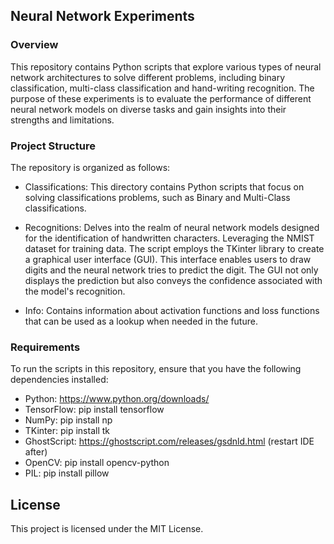 ## Neural Network Experiments

### Overview
This repository contains Python scripts that explore various types of neural network architectures to solve different problems, including binary classification, multi-class classification and hand-writing recognition. The purpose of these experiments is to evaluate the performance of different neural network models on diverse tasks and gain insights into their strengths and limitations.

### Project Structure
The repository is organized as follows:

- Classifications: This directory contains Python scripts that focus on solving classifications problems, such as Binary and Multi-Class classifications. 

- Recognitions: Delves into the realm of neural network models designed for the identification of handwritten characters. Leveraging the NMIST dataset for training data. The script employs the TKinter library to create a graphical user interface (GUI). This interface enables users to draw digits and the neural network tries to predict the digit. The GUI not only displays the prediction but also conveys the confidence associated with the model's recognition.

- Info: Contains information about activation functions and loss functions that can be used as a lookup when needed in the future.

### Requirements
To run the scripts in this repository, ensure that you have the following dependencies installed:

- Python:  https://www.python.org/downloads/
- TensorFlow:  pip install tensorflow 
- NumPy:  pip install np
- TKinter:  pip install tk
- GhostScript:  https://ghostscript.com/releases/gsdnld.html  (restart IDE after)
- OpenCV:  pip install opencv-python
- PIL:  pip install pillow


## License
This project is licensed under the MIT License.
